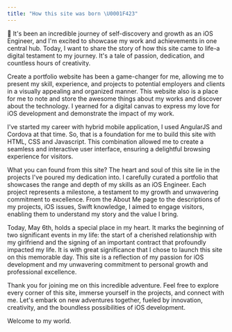 ```yaml
---
title: "How this site was born \U0001F423"
---
```


🎉 It's been an incredible journey of self-discovery and growth as an iOS Engineer, and I'm excited to showcase my work and achievements in one central hub. Today, I want to share the story of how this site came to life-a digital testament to my journey. It's a tale of passion, dedication, and countless hours of creativity.

Create a portfolio website has been a game-changer for me, allowing me to present my skill, experience, and projects to potential employers and clients in a visually appealing and organized manner. This website also is a place for me to note and store the awesome things about my works and discover about the technology.  I yearned for a digital canvas to express my love for iOS development and demonstrate the impact of my work.

I've started my career with hybrid mobile application, I used AngularJS and Cordova at that time. So, that is a foundation for me to build this site with HTML, CSS and Javascript. This combination allowed me to create a seamless and interactive user interface, ensuring a delightful browsing experience for visitors.

What you can found from this site? The heart and soul of this site lie in the projects I've poured my dedication into.  I carefully curated a portfolio that showcases the range and depth of my skills as an iOS Engineer. Each project represents a milestone, a testament to my growth and unwavering commitment to excellence. From the About Me page to the descriptions of my projects, iOS issues, Swift knowledge, I aimed to engage visitors, enabling them to understand my story and the value I bring.

Today, May 6th, holds a special place in my heart. It marks the beginning of two significant events in my life: the start of a cherished relationship with my girlfriend and the signing of an important contract that profoundly impacted my life. It is with great significance that I chose to launch this site on this memorable day. This site is a reflection of my passion for iOS development and my unwavering commitment to personal growth and professional excellence.

Thank you for joining me on this incredible adventure. Feel free to explore every corner of this site, immerse yourself in the projects, and connect with me. Let's embark on new adventures together, fueled by innovation, creativity, and the boundless possibilities of iOS development.

Welcome to my world.
